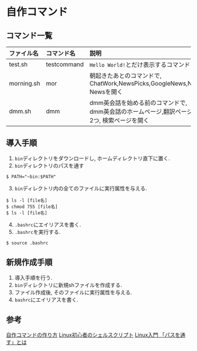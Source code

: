 # 自作コマンド
## コマンド一覧
|ファイル名|コマンド名|説明|
|:--------|:--------|:----|
|test.sh|testcommand|`Hello World!`とだけ表示するコマンド|
|morning.sh|mor|朝起きたあとのコマンドで, ChatWork,NewsPicks,GoogleNews,NHK Newsを開く|
|dmm.sh|dmm|dmm英会話を始める前のコマンドで, dmm英会話のホームページ,翻訳ページを2つ, 検索ページを開く |

## 導入手順
1. `bin`ディレクトリをダウンロードし, ホームディレクトリ直下に置く.
2. `bin`ディレクトリのパスを通す  
```
$ PATH="~bin:$PATH"
```
3. `bin`ディレクトリ内の全てのファイルに実行属性を与える.
```command
$ ls -l [file名]
$ chmod 755 [file名]
$ ls -l [file名]
```
4. `.bashrc`にエイリアスを書く.
5. `.bashrc`を実行する.  
```command
$ source .bashrc
```

## 新規作成手順
1. 導入手順を行う.
2. `bin`ディレクトリに新規shファイルを作成する.
3. ファイル作成後, そのファイルに実行属性を与える.
4. `bashrc`にエイリアスを書く.

## 参考
[自作コマンドの作り方](https://qiita.com/b4b4r07/items/129f11c80aa34479b764)
[Linux初心者のシェルスクリプト](https://qiita.com/lrf141/items/6c01d2f7afff79cd7286)
[Linux入門 「パスを通す」とは](https://qiita.com/Naggi-Goishi/items/2c49ea50602ea80bf015)
